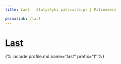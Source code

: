 ```yaml
---
title: Last | Statystyki patronite.pl | Patromierz

permalink: /last
---
```


# [Last](https://patronite.pl/last)

{% include profile.md name="last" prefix="l" %}
